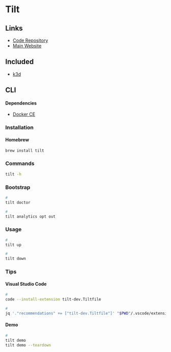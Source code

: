 # Tilt

<!--
https://github.com/eniblock/vault
https://github.com/eniblock/keycloak
https://github.com/companieshouse/psc-filing-api/tree/main

https://github.com/tadoku/tadoku
https://github.com/whslabs/tilt-jenkins
https://github.com/hivenetes/bots
https://github.com/francis-jjk/microservices-demo
-->

## Links

- [Code Repository](https://github.com/tilt-dev/tilt)
- [Main Website](https://tilt.dev/)

## Included

- [k3d](/k3d.md)

## CLI

#### Dependencies

- [Docker CE](/docker/ce/README.md)

### Installation

#### Homebrew

```sh
brew install tilt
```

### Commands

```sh
tilt -h
```

### Bootstrap

```sh
#
tilt doctor

#
tilt analytics opt out
```

<!-- ### Configuration -->

<!--
cat ~/.tilt-dev/config
-->

<!-- ```sh
#
cat << EOF > ./tilt_config
{
  "allowed_contexts": [
    "minikube-default"
  ],
  "default_registry": "",
  "environment": "local",
  "microservices": [
    "bots"
  ],
  "namespace": "bots",
  "port_forwards": [
    "bots:8080"
  ]
}
EOF

#
cat << EOF > ./Tiltfile
#! /usr/bin/env python

# Import required functions from Tilt extensions
load(
    "ext://namespace",
    "namespace_create",
    "namespace_inject"
)

# Import settings from tilt_config.json
if not os.path.exists("./tilt_config.json"):
    fail(
        """
        # ================================================ #
        # Tilt config file not found in current directory! #
        # Please copy a template from tilt-resources dir.  #
        #                                                  #
        # E.g.:                                            #
        #    cp tilt-resources/local/tilt_config.json .    #
        # ================================================ #
        """
    )

config.define_string_list("allowed_contexts")
config.define_string("default_registry")
config.define_string("environment")
config.define_string_list("microservices")
config.define_string("namespace")
config.define_string_list("port_forwards")
cfg = config.parse()

# Compatibilty setting for ARM arch
os.putenv("DOCKER_DEFAULT_PLATFORM", "linux/amd64")

# Allow default K8S context as stated in the tilt_config.json file
allow_k8s_contexts(cfg.get("allowed_contexts"))

# Set default registry as stated in the tilt_config.json file
if cfg.get("default_registry") != "":
    default_registry(cfg.get("default_registry"))

# Build each microservice image as stated in the tilt_config.json file
for microservice in cfg.get("microservices"):
    if "redis" in microservice:
        continue
    docker_build(
        microservice,
        # cartservice is an exception regarding source folder path
        "src/{}/src".format(microservice) if "cartservice" in microservice else "src/{}".format(microservice)
    )

# Create namespace as stated in the tilt_config.json file
namespace_create(cfg.get("namespace"))

# Deploy each microservice as stated in the tilt_config.json file
for microservice in cfg.get("microservices"):
    k8s_yaml(
        namespace_inject(
            read_file("kustomize/base/{}.yaml".format(microservice)),
            cfg.get("namespace")
        )
    )

# Port forwards as stated in the tilt_config.json file
for port_forward in cfg.get("port_forwards"):
    mapping = port_forward.split(":")
    if (len(mapping) != 2):
        fail(
            """
            # =================================================== #
            # Invalid port forward specified in tilt_config.json! #
            # Should be <resource>:<port_number>.                 #
            #                                                     #
            # E.g.: frontend:9090                                 #
            # =================================================== #
            """
        )
    service = mapping[0]
    port = mapping[1]
    k8s_resource(service, port_forwards=port)
EOF
``` -->

### Usage

```sh
#
tilt up

#
tilt down
```

<!--
tilt ci
tilt api-resources
tilt explain cmd
tilt get cmd
tilt describe cmd gendocs:update
tilt get session
tilt dump webview
tilt dump engine
-->

### Tips

#### Visual Studio Code

```sh
#
code --install-extension tilt-dev.Tiltfile

#
jq '."recommendations" += ["tilt-dev.Tiltfile"]' "$PWD"/.vscode/extensions.json | sponge "$PWD"/.vscode/extensions.json
```

#### Demo

```sh
#
tilt demo
tilt demo --teardown
```

<!--
#
tilt demo --no-cluster
-->
